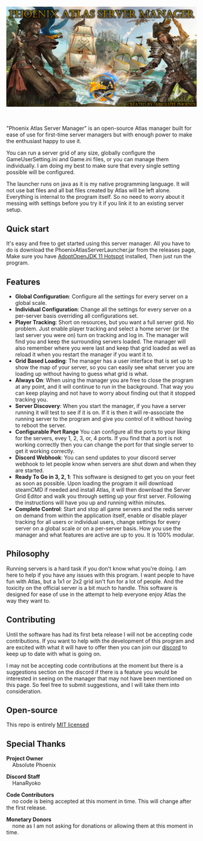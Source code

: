 <p align="center"><img src="https://github.com/AbsolutePhoenix/Phoenix_Atlas_Server_Manager/blob/master/src/main/resources/assets/banner/banner.png?raw=true" width="1000px" /></p>

<br />

"Phoenix Atlas Server Manager" is an open-source Atlas manager built for ease of use for first-time server managers but with enough power to make the enthusiast happy to use it.

You can run a server grid of any size, globally configure the GameUserSetting.ini and Game.ini files, or you can manage them individually. I am doing my best to make sure that every single setting possible will be configured.

The launcher runs on java as it is my native programming language. It will not use bat files and all bat files created by Atlas will be left alone. Everything is internal to the program itself. So no need to worry about it messing with settings before you try it if you link it to an existing server setup.
<br />
## Quick start
It's easy and free to get started using this server manager. All you have to do is download the PhoenixAtlasServerLauncher.jar from the releases page, Make sure you have <a href="https://adoptopenjdk.net/">AdoptOpenJDK 11 Hotspot</a> installed, Then just run the program.
<br />

## Features
- **Global Configuration**: Configure all the settings for every server on a global scale.
- **Individual Configuration**: Change all the settings for every server on a per-server basis overriding all configurations set.
- **Player Tracking**: Short on resources, but you want a full server grid. No problem. Just enable player tracking and select a home server (or the last server you were on) turn on tracking and log in. The manager will find you and keep the surrounding servers loaded. The manager will also remember where you were last and keep that grid loaded as well as reload it when you restart the manager if you want it to.
- **Grid Based Loading**: The manager has a user interface that is set up to show the map of your server, so you can easily see what server you are loading up without having to guess what grid is what.
- **Always On**: When using the manager you are free to close the program at any point, and it will continue to run in the background. That way you can keep playing and not have to worry about finding out that it stopped tracking you.
- **Server Discovery**: When you start the manager, if you have a server running it will test to see if it is on. If it is then it will re-associate the running server to the program and give you control of it without having to reboot the server.
- **Configurable Port Range** You can configure all the ports to your liking for the servers, evey 1, 2, 3, or, 4 ports. If you find that a port is not working correctly then you can change the port for that single server to get it working correctly.
- **Discord Webhook**: You can send updates to your discord server webhook to let people know when servers are shut down and when they are started.
- **Ready To Go in 3, 2, 1**: This software is designed to get you on your feet as soon as possible. Upon loading the program it will download steamCMD if needed and install Atlas, it will then download the Server Grid Editor and walk you through setting up your first server. Following the instructions will have you up and running within minutes.
- **Complete Control**: Start and stop all game servers and the redis server on demand from within the application itself, enable or disable player tracking for all users or individual users, change settings for every server on a global scale or on a per-server basis. How you use the manager and what features are active are up to you. It is 100% modular.

## Philosophy

Running servers is a hard task if you don't know what you're doing. I am here to help if you have any issues with this program. I want people to have fun with Atlas, but a 1x1 or 2x2 grid isn't fun for a lot of people. And the toxicity on the official server is a bit much to handle. This software is designed for ease of use in the attempt to help everyone enjoy Atlas the way they want to.
<br />

## Contributing

Until the software has had its first beta release I will not be accepting code contributions. If you want to help with the development of this program and are excited with what it will have to offer then you can join our <a href="https://discord.gg/Gh4fnxyqCT">discord</a> to keep up to date with what is going on.

I may not be accepting code contributions at the moment but there is a suggestions section on the discord if there is a feature you would be interested in seeing on the manager that may not have been mentioned on this page. So feel free to submit suggestions, and I will take them into consideration.
<br />

## Open-source

This repo is entirely [MIT licensed](/LICENSE)
<br />

## Special Thanks

<b>Project Owner</b>
      <br>&nbsp;&nbsp;&nbsp;&nbsp;Absolute Phoenix

<b>Discord Staff</b>
      <br>&nbsp;&nbsp;&nbsp;&nbsp;HanaRyoko

<b>Code Contributors</b>
      <br>&nbsp;&nbsp;&nbsp;&nbsp;no code is being accepted at this moment in time. This will change after the first release.
      
<b>Monetary Donors</b>
      <br>&nbsp;&nbsp;&nbsp;&nbsp;none as I am not asking for donations or allowing them at this moment in time.
